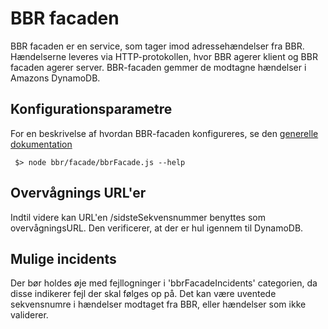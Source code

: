 # BBR facaden

BBR facaden er en service, som tager imod adressehændelser fra BBR. Hændelserne leveres via HTTP-protokollen,
hvor BBR agerer klient og BBR facaden agerer server. BBR-facaden gemmer de modtagne hændelser i Amazons DynamoDB.

## Konfigurationsparametre
For en beskrivelse af hvordan BBR-facaden konfigureres, se den [generelle dokumentation](../Konfiguration.md)

```
 $> node bbr/facade/bbrFacade.js --help
```

## Overvågnings URL'er
Indtil videre kan URL'en /sidsteSekvensnummer benyttes som overvågningsURL. Den verificerer, at der er hul igennem til
DynamoDB.

## Mulige incidents
Der bør holdes øje med fejllogninger i 'bbrFacadeIncidents' categorien, da disse indikerer fejl der skal følges op på.
Det kan være uventede sekvensnumre i hændelser modtaget fra BBR, eller hændelser som ikke validerer.